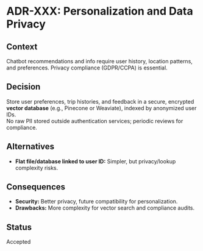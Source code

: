 # ADR-XXX: Personalization and Data Privacy

## Context
Chatbot recommendations and info require user history, location patterns, and preferences. Privacy compliance (GDPR/CCPA) is essential.

## Decision
Store user preferences, trip histories, and feedback in a secure, encrypted **vector database** (e.g., Pinecone or Weaviate), indexed by anonymized user IDs.  
No raw PII stored outside authentication services; periodic reviews for compliance.

## Alternatives
- **Flat file/database linked to user ID:** Simpler, but privacy/lookup complexity risks.

## Consequences
- **Security:** Better privacy, future compatibility for personalization.
- **Drawbacks:** More complexity for vector search and compliance audits.

## Status
Accepted
